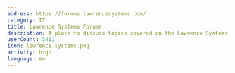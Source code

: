 ```yaml
---
address: https://forums.lawrencesystems.com/
category: IT
title: Lawrence Systems Forums
description: A place to discuss topics covered on the Lawrence Systems YouTube Channel
userCount: 3411
icon: lawrence-systems.png
activity: high
language: en
---
```


